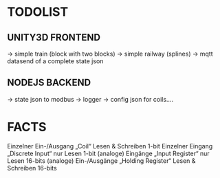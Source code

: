 # TODOLIST


## UNITY3D FRONTEND

-> simple train (block with two blocks)
-> simple railway (splines)
-> mqtt datasend of a complete state json

## NODEJS BACKEND
-> state json to modbus
-> logger
-> config json for coils....






# FACTS

Einzelner Ein-/Ausgang „Coil“	Lesen & Schreiben	1-bit
Einzelner Eingang „Discrete Input“	nur Lesen	1-bit
(analoge) Eingänge „Input Register“	nur Lesen	16-bits
(analoge) Ein-/Ausgänge „Holding Register“	Lesen & Schreiben	16-bits




